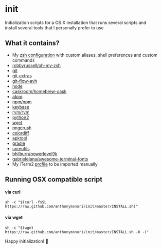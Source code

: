 # init
Initialization scripts for a OS X installation that runs several scripts and install several tools that I personally prefer to use

## What it contains?
- My [zsh configuration](.zshrc) with custom aliases, shell preferences and custom commands
- [robbyrussell/oh-my-zsh](https://github.com/robbyrussell/oh-my-zsh)
- [git](https://github.com/Homebrew/homebrew-core/blob/master/Formula/git.rb)
- [git-extras](https://github.com/Homebrew/homebrew-core/blob/master/Formula/git-extras.rb)
- [git-flow-avh](https://github.com/Homebrew/homebrew-core/blob/master/Formula/git-flow-avh.rb)
- [node](https://github.com/Homebrew/homebrew-core/blob/master/Formula/node.rb)
- [caskroom/homebrew-cask](https://github.com/caskroom/homebrew-cask)
- [atom](https://github.com/caskroom/homebrew-cask/blob/master/Casks/atom.rb)
- [npm/npm](https://github.com/npm/npm)
- [keybase](https://github.com/caskroom/homebrew-cask/blob/master/Casks/keybase.rb)
- [rvm/rvm](https://github.com/rvm/rvm)
- [python2](https://github.com/Homebrew/homebrew-core/blob/master/Formula/python.rb)
- [wget](https://github.com/Homebrew/homebrew-core/blob/master/Formula/wget.rb)
- [pngcrush](https://github.com/Homebrew/homebrew-core/blob/master/Formula/pngcrush.rb)
- [colordiff](https://github.com/Homebrew/homebrew-core/blob/master/Formula/colordiff.rb)
- [apktool](https://github.com/Homebrew/homebrew-core/blob/master/Formula/apktool.rb)
- [gradle](https://github.com/Homebrew/homebrew-core/blob/master/Formula/gradle.rb)
- [coreutils](https://github.com/Homebrew/homebrew-core/blob/master/Formula/coreutils.rb)
- [bhilburn/powerlevel9k](https://github.com/bhilburn/powerlevel9k)
- [gabrielelana/awesome-terminal-fonts](https://github.com/gabrielelana/awesome-terminal-fonts/wiki/OS-X)
- My iTerm2 [profile](iterm2-profile.json) to be imported manually

## Running OSX compatible script

#### via curl

```shell
sh -c "$(curl -fsSL https://raw.github.com/anthonymonori/init/master/INSTALL.sh)"
```

#### via wget

```shell
sh -c "$(wget https://raw.github.com/anthonymonori/init/master/INSTALL.sh -O -)"
```

Happy initialization! 🎉